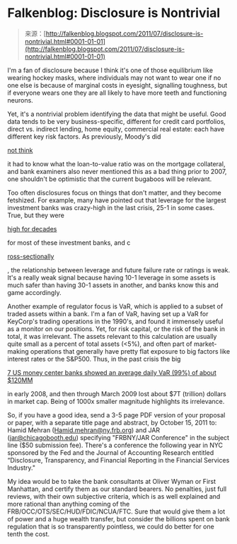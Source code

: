 <!--yml
category: 未分类
date: 2024-05-12 20:50:36
-->

# Falkenblog: Disclosure is Nontrivial

> 来源：[http://falkenblog.blogspot.com/2011/07/disclosure-is-nontrivial.html#0001-01-01](http://falkenblog.blogspot.com/2011/07/disclosure-is-nontrivial.html#0001-01-01)

I'm a fan of disclosure because I think it's one of those equilibrium like wearing hockey masks, where individuals may not want to wear one if no one else is because of marginal costs in eyesight, signalling toughness, but if everyone wears one they are all likely to have more teeth and functioning neurons.

Yet, it's a nontrivial problem identifying the data that might be useful. Good data tends to be very business-specific, different for credit card portfolios, direct vs. indirect lending, home equity, commercial real estate: each have different key risk factors. As previously, Moody's did

[not think](http://falkenblog.blogspot.com/2008/04/lowenstein-on-moodys.html)

it had to know what the loan-to-value ratio was on the mortgage collateral, and bank examiners also never mentioned this as a bad thing prior to 2007, one shouldn't be optimistic that the current bugaboos will be relevant.

Too often disclosures focus on things that don't matter, and they become fetshized. For example, many have pointed out that leverage for the largest investment banks was crazy-high in the last crisis, 25-1 in some cases. True, but they were

[high for decades](http://falkenblog.blogspot.com/2009/03/corporate-leverage-did-not-cause-bubble.html)

for most of these investment banks, and c

[ross-sectionally](http://falkenblog.blogspot.com/2009/03/leverage-and-crisis.html)

, the relationship between leverage and future failure rate or ratings is weak. It's a really weak signal because having 10-1 leverage in some assets is much safer than having 30-1 assets in another, and banks know this and game accordingly.

Another example of regulator focus is VaR, which is applied to a subset of traded assets within a bank. I'm a fan of VaR, having set up a VaR for KeyCorp's trading operations in the 1990's, and found it immensely useful as a monitor on our positions. Yet, for risk capital, or the risk of the bank in total, it was irrelevant. The assets relevant to this calculation are usually quite small as a percent of total assets (<5%), and often part of market-making operations that generally have pretty flat exposure to big factors like interest rates or the S&P500\. Thus, in the past crisis the big

[7 US money center banks showed an average daily VaR (99%) of about $120MM](http://falkenblog.blogspot.com/2008/05/bank-value-at-risk-reporting.html)

in early 2008, and then through March 2009 lost about $7T (trillion) dollars in market cap. Being of 1000x smaller magnitude highlights its irrelevance.

So, if you have a good idea, send a 3-5 page PDF version of your proposal or paper, with a separate title page and abstract, by October 15, 2011 to: Hamid Mehran (Hamid.mehran@ny.frb.org) and JAR (jar@chicagobooth.edu) specifying "FRBNY/JAR Conference" in the subject line ($50 submission fee). There's a conference the following year in NYC sponsored by the Fed and the Journal of Accounting Research entitled “Disclosure, Transparency, and Financial Reporting in the Financial Services Industry."

My idea would be to take the bank consultants at Oliver Wyman or First Manhattan, and certify them as our standard bearers. No penalties, just full reviews, with their own subjective criteria, which is as well explained and more rational than anything coming of the FRB/OCC/OTS/SEC/HUD/FDIC/NCUA/FTC. Sure that would give them a lot of power and a huge wealth transfer, but consider the billions spent on bank regulation that is so transparently pointless, we could do better for one tenth the cost.